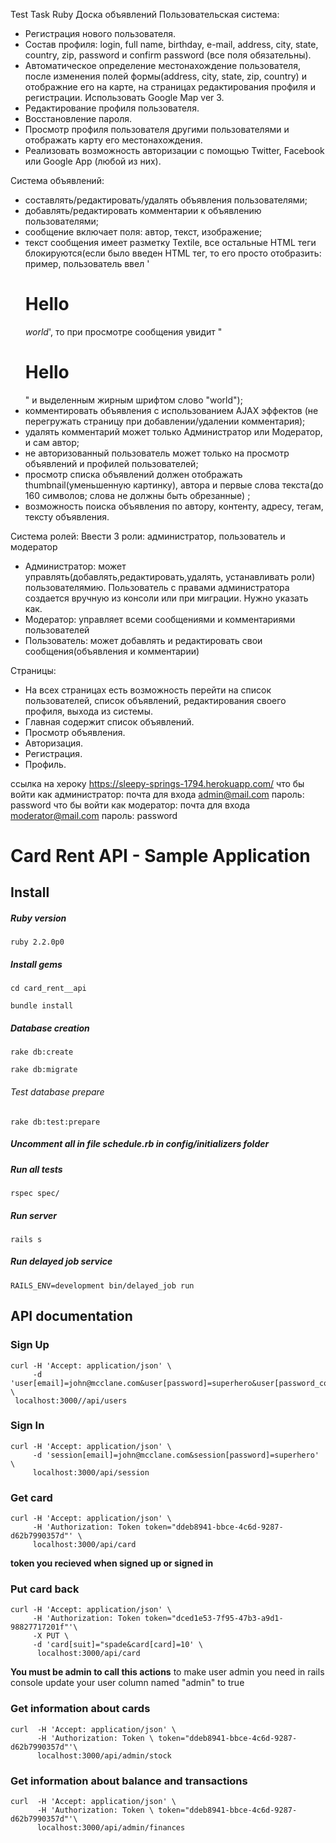 
Test Task Ruby
Доска объявлений
Пользовательская система:
- Регистрация нового пользователя.
- Состав профиля: login, full name, birthday, e-mail, address, city, state, country, zip, password и confirm password (все поля обязательны).
- Автоматическое определение местонахождение пользователя, после изменения полей формы(address, city, state, zip, country) и отображние его на карте, на страницах редактирования профиля и регистрации. Использовать Google Map ver 3.
- Редактирование профиля пользователя.
- Восстановление пароля.
- Просмотр профиля пользователя другими пользователями и отображать карту его местонахождения.
- Реализовать возможность авторизации с помощью Twitter, Facebook или Google App (любой из них).

Система объявлений:
- составлять/редактировать/удалять объявления пользователями;
- добавлять/редактировать комментарии к объявлению пользователями;
- сообщение включает поля: автор, текст, изображение;
- текст сообщения имеет разметку Textile, все остальные HTML теги блокируются(если было введен HTML тег, то его просто отобразить: пример, пользователь ввел '<h1>Hello</h1> *world*', то при просмотре сообщения увидит "<h1>Hello</h1>" и выделенным жирным шрифтом слово "world");
- комментировать объявления с использованием AJAX эффектов (не перегружать страницу при добавлении/удалении комментария);
- удалять комментарий может только Администратор или Модератор, и сам автор;
- не авторизованный пользователь может только на просмотр объявлений и профилей пользователей;
- просмотр списка объявлений должен отображать thumbnail(уменьшенную картинку), автора и первые слова текста(до 160 символов; слова не должны быть обрезанные) ;
- возможность поиска объявления по автору, контенту, адресу, тегам, тексту объявления.

Система ролей:
    Ввести 3 роли: администратор, пользователь и модератор
- Администратор: может управлять(добавлять,редактировать,удалять, устанавливать роли) пользователямию. Пользователь с правами администратора создается вручную из консоли или при миграции. Нужно указать как.
- Модератор: управляет всеми сообщениями и комментариями пользователей
- Пользователь: может добавлять и редактировать свои сообщения(объявления и комментарии)

Страницы:
- На всех страницах есть возможность перейти на список пользователей, список объявлений, редактирования своего профиля, выхода из системы.
- Главная содержит список объявлений.
- Просмотр объявления.
- Авторизация.
- Регистрация.
- Профиль.

ссылка на хероку https://sleepy-springs-1794.herokuapp.com/
что бы войти как администратор: почта для входа admin@mail.com  пароль: password
что бы войти как модератор: почта для входа moderator@mail.com пароль: password







# Card Rent API - Sample Application

## Install

##### Ruby version
```
ruby 2.2.0p0
```

##### Install gems
```
cd card_rent__api
```
```
bundle install
```
 ##### Database creation
 ```
rake db:create
```
```
rake db:migrate
```
###### Test database prepare
```
rake db:test:prepare
```
##### **Uncomment all in file schedule.rb in config/initializers folder**

##### Run all tests
```
rspec spec/
```
##### Run server
```
rails s
```
##### Run delayed job service
```
RAILS_ENV=development bin/delayed_job run
```
## API documentation

### Sign Up
```
curl -H 'Accept: application/json' \
     -d 'user[email]=john@mcclane.com&user[password]=superhero&user[password_confirmation]=superhero' \
 localhost:3000//api/users
```
### Sign In
```
curl -H 'Accept: application/json' \
     -d 'session[email]=john@mcclane.com&session[password]=superhero' \
     localhost:3000/api/session
```
### Get card
```
curl -H 'Accept: application/json' \
     -H 'Authorization: Token token="ddeb8941-bbce-4c6d-9287-d62b7990357d"' \
     localhost:3000/api/card
```
**token you recieved when signed up or signed in**
### Put card back
```
curl -H 'Accept: application/json' \
     -H 'Authorization: Token token="dced1e53-7f95-47b3-a9d1-98827717201f"'\
     -X PUT \
     -d 'card[suit]="spade&card[card]=10' \
      localhost:3000/api/card
````
**You must be admin to call this actions**
to make user admin you need in rails console update your user column named "admin" to true
### Get information about cards
```
curl  -H 'Accept: application/json' \
      -H 'Authorization: Token \ token="ddeb8941-bbce-4c6d-9287-d62b7990357d"'\
      localhost:3000/api/admin/stock
```
### Get information about balance and transactions
```
curl  -H 'Accept: application/json' \
      -H 'Authorization: Token \ token="ddeb8941-bbce-4c6d-9287-d62b7990357d"'\
      localhost:3000/api/admin/finances
```
